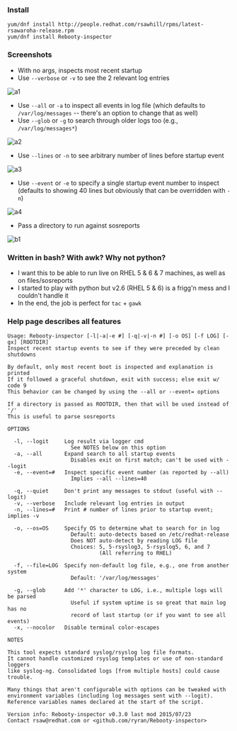 ### Install

```
yum/dnf install http://people.redhat.com/rsawhill/rpms/latest-rsawaroha-release.rpm
yum/dnf install Rebooty-inspector
```

### Screenshots

- With no args, inspects most recent startup
- Use `--verbose` or `-v` to see the 2 relevant log entries

![a1](http://people.redhat.com/rsawhill/rebooty-v0.3.x-a1.png)

- Use `--all` or `-a` to inspect all events in log file (which defaults to `/var/log/messages` -- there's an option to change that as well)
- Use `--glob` or `-g` to search through older logs too (e.g., `/var/log/messages*`)

![a2](http://people.redhat.com/rsawhill/rebooty-v0.3.x-a2.png)

- Use `--lines` or `-n` to see arbitrary number of lines before startup event

![a3](http://people.redhat.com/rsawhill/rebooty-v0.3.x-a3.png)

- Use `--event` or `-e` to specify a single startup event number to inspect (defaults to showing 40 lines but obviously that can be overridden with `-n`)

![a4](http://people.redhat.com/rsawhill/rebooty-v0.3.x-a4.png)

- Pass a directory to run against sosreports

![b1](http://people.redhat.com/rsawhill/rebooty-v0.3.x-b1.png)

### Written in bash? With awk? Why not python?

- I want this to be able to run live on RHEL 5 & 6 & 7 machines, as well as on files/sosreports
- I started to play with python but v2.6 (RHEL 5 & 6) is a frigg'n mess and I couldn't handle it
- In the end, the job is perfect for `tac` + `gawk`

### Help page describes all features

```
Usage: Rebooty-inspector [-l|-a|-e #] [-q|-v|-n #] [-o OS] [-f LOG] [-gx] [ROOTDIR]
Inspect recent startup events to see if they were preceded by clean shutdowns

By default, only most recent boot is inspected and explanation is printed
If it followed a graceful shutdown, exit with success; else exit w/ code 9
This behavior can be changed by using the --all or --event= options

If a directory is passed as ROOTDIR, then that will be used instead of '/'
This is useful to parse sosreports

OPTIONS

  -l, --logit     Log result via logger cmd
                    See NOTES below on this option
  -a, --all       Expand search to all startup events
                    Disables exit on first match; can't be used with --logit
  -e, --event=#   Inspect specific event number (as reported by --all)
                    Implies --all --lines=40

  -q, --quiet     Don't print any messages to stdout (useful with --logit)
  -v, --verbose   Include relevant log entries in output
  -n, --lines=#   Print # number of lines prior to startup event; implies -v

  -o, --os=OS     Specify OS to determine what to search for in log
                    Default: auto-detects based on /etc/redhat-release
                    Does NOT auto-detect by reading LOG file
                    Choices: 5, 5-rsyslog3, 5-rsyslog5, 6, and 7
                             (All referring to RHEL)

  -f, --file=LOG  Specify non-default log file, e.g., one from another system
                    Default: '/var/log/messages'

  -g, --glob      Add '*' character to LOG, i.e., multiple logs will be parsed
                    Useful if system uptime is so great that main log has no
                    record of last startup (or if you want to see all events)
  -x, --nocolor   Disable terminal color-escapes

NOTES

This tool expects standard syslog/rsyslog log file formats.
It cannot handle customized rsyslog templates or use of non-standard loggers
like syslog-ng. Consolidated logs [from multiple hosts] could cause trouble.

Many things that aren't configurable with options can be tweaked with
environment variables (including log messages sent with --logit).
Reference variables names declared at the start of the script.

Version info: Rebooty-inspector v0.3.0 last mod 2015/07/23
Contact rsaw@redhat.com or <github.com/ryran/Rebooty-inspector>
```
